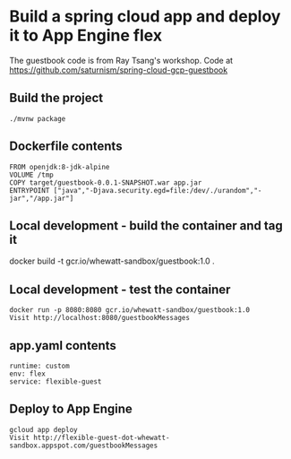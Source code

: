 # Build a spring cloud app and deploy it to App Engine flex

The guestbook code is from Ray Tsang's workshop.
Code at https://github.com/saturnism/spring-cloud-gcp-guestbook

## Build the project
    ./mvnw package

## Dockerfile contents

    FROM openjdk:8-jdk-alpine
    VOLUME /tmp
    COPY target/guestbook-0.0.1-SNAPSHOT.war app.jar
    ENTRYPOINT ["java","-Djava.security.egd=file:/dev/./urandom","-jar","/app.jar"]

## Local development - build the container and tag it

docker build -t gcr.io/whewatt-sandbox/guestbook:1.0 .

## Local development - test the container

    docker run -p 8080:8080 gcr.io/whewatt-sandbox/guestbook:1.0
    Visit http://localhost:8080/guestbookMessages

## app.yaml contents

    runtime: custom
    env: flex
    service: flexible-guest

## Deploy to App Engine

    gcloud app deploy
    Visit http://flexible-guest-dot-whewatt-sandbox.appspot.com/guestbookMessages